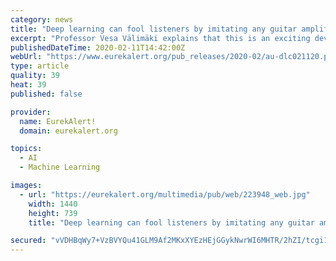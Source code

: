 ```yaml
---
category: news
title: "Deep learning can fool listeners by imitating any guitar amplifier"
excerpt: "Professor Vesa Välimäki explains that this is an exciting development in deep learning, 'Deep neural networks for guitar distortion modelling has been tested before, but this is the first time, where blind-test listeners couldn't tell the difference between a recording and a fake distorted guitar sound! This is akin to when the computer first ..."
publishedDateTime: 2020-02-11T14:42:00Z
webUrl: "https://www.eurekalert.org/pub_releases/2020-02/au-dlc021120.php"
type: article
quality: 39
heat: 39
published: false

provider:
  name: EurekAlert!
  domain: eurekalert.org

topics:
  - AI
  - Machine Learning

images:
  - url: "https://eurekalert.org/multimedia/pub/web/223948_web.jpg"
    width: 1440
    height: 739
    title: "Deep learning can fool listeners by imitating any guitar amplifier"

secured: "vVDHBqWy7+VzBVYQu41GLM9Af2MKxXYEzHEjGGykNwrWI6MHTR/2hZI/tcgi1KioLlo5KNf4RJCnT+xlNfUXTh9lkxnGxpO+znCjro6OvhNAX4i8oDwayWO00pPwkM/fkYuzDmy1tBBD4s/CLrpwkMeVkQyfwpSVJtZ/y58uPC7Nid1GeiG0b8erqjotkYquspKFNg4269uYz681AqurAGeH4VXz2DLaAejL2keTOsM2Es9KDTlL3uJI8wWV3R+f00Xn+wOLwHOrCPGsfR+zNNzdqyP6sXDr9DF1llNGxqM2zZ0BY4SmL9B8AngNT8jeFhuUrzVv9s0xDSzk53zKzy2gj+R/YBNT/vuDYjFYf3iOff2TsNEhAxDnh8xdVlS6v0ssYr0zo19+NTRQeY2cnxVlkoJhrr7y0d+aQ74aFLzNZ6BgCRlT7IBVeWbJs9VuzFClp0fW0iwpDTxgOwyuj9oFMQLuvpdScmgeeFRCoD8=;V54TXhIrJ7VnJabuCZnSQA=="
---
```


